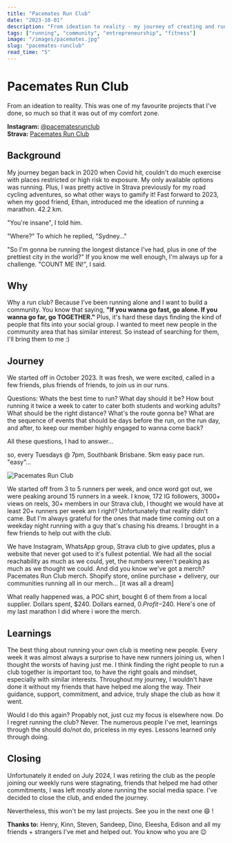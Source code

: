 ```yaml
---
title: "Pacemates Run Club"
date: "2023-10-01"
description: "From ideation to reality - my journey of creating and running a local running community in Brisbane."
tags: ["running", "community", "entrepreneurship", "fitness"]
image: "/images/pacemates.jpg"
slug: "pacemates-runclub"
read_time: "5"
---
```


# Pacemates Run Club

From an ideation to reality. This was one of my favourite projects that I've done, so much so that it was out of my comfort zone.

**Instagram:** [@pacematesrunclub](https://www.instagram.com/pacematesrunclub/)  
**Strava:** [Pacemates Run Club](https://www.strava.com/clubs/1180710)

## Background

My journey began back in 2020 when Covid hit, couldn't do much exercise with places restricted or high risk to exposure. My only available options was running. Plus, I was pretty active in Strava previously for my road cycling adventures, so what other ways to gamify it! Fast forward to 2023, when my good friend, Ethan, introduced me the ideation of running a marathon. 42.2 km.

"You're insane", I told him.

"Where?" To which he replied, "Sydney…"

"So I'm gonna be running the longest distance I've had, plus in one of the prettiest city in the world?" If you know me well enough, I'm always up for a challenge. "COUNT ME IN!", I said.

## Why

Why a run club? Because I've been running alone and I want to build a community. You know that saying, **"If you wanna go fast, go alone. If you wanna go far, go TOGETHER."** Plus, it's hard these days finding the kind of people that fits into your social group. I wanted to meet new people in the community area that has similar interest. So instead of searching for them, I'll bring them to me :)

## Journey

We started off in October 2023. It was fresh, we were excited, called in a few friends, plus friends of friends, to join us in our runs.

Questions: Whats the best time to run? What day should it be? How bout running it twice a week to cater to cater both students and working adults? What should be the right distance? What's the route gonna be? What are the sequence of events that should be days before the run, on the run day, and after, to keep our member highly engaged to wanna come back?

All these questions, I had to answer...

so, every Tuesdays @ 7pm, Southbank Brisbane. 5km easy pace run. "easy"…

![Pacemates Run Club](/images/pacemates/last-dance.jpg)

We started off from 3 to 5 runners per week, and once word got out, we were peaking around 15 runners in a week. I know, 172 IG followers, 3000+ views on reels, 30+ members in our Strava club, I thought we would have at least 20+ runners per week am I right? Unfortunately that reality didn't came. But I'm always grateful for the ones that made time coming out on a weekday night running with a guy that's chasing his dreams. I brought in a few friends to help out with the club.

We have Instagram, WhatsApp group, Strava club to give updates, plus a website that never got used to it's fullest potential. We had all the social reachability as much as we could, yet, the numbers weren't peaking as much as we thought we could. And did you know we've got a merch? Pacemates Run Club merch. Shopify store, online purchase + delivery, our communities running all in our merch... [it was all a dream]

What really happened was, a POC shirt, bought 6 of them from a local supplier. Dollars spent, $240. Dollars earned, $0. Profit -$240. Here's one of my last marathon I did where i wore the merch.

## Learnings

The best thing about running your own club is meeting new people. Every week it was almost always a surprise to have new runners joining us, when I thought the worsts of having just me. I think finding the right people to run a club together is important too, to have the right goals and mindset, especially with similar interests. Throughout my journey, I wouldn't have done it without my friends that have helped me along the way. Their guidance, support, commitment, and advice, truly shape the club as how it went.

Would I do this again? Propably not, just cuz my focus is elsewhere now. Do I regret running the club? Never. The numerous people I've met, learnings through the should do/not do, priceless in my eyes. Lessons learned only through doing.

## Closing

Unfortunately it ended on July 2024, I was retiring the club as the people joining our weekly runs were stagnating, friends that helped me had other commitments, I was left mostly alone running the social media space. I've decided to close the club, and ended the journey.

Nevertheless, this won't be my last projects. See you in the next one 😄 !

**Thanks to:** Henry, Kinn, Steven, Sandeep, Dino, Eleesha, Edison and all my friends + strangers I've met and helped out. You know who you are 😉 
